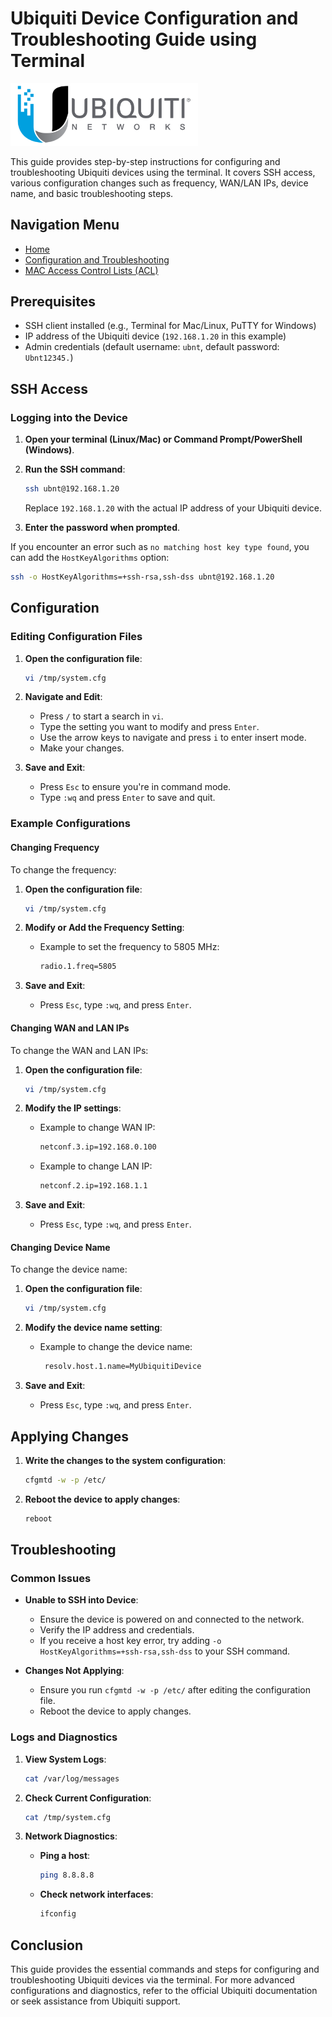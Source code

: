 # Ubiquiti Device Configuration and Troubleshooting Guide using Terminal

<img src="images/Ubiquiti_Logo.png" alt="Ubiquiti Logo" width="300"/>

This guide provides step-by-step instructions for configuring and troubleshooting Ubiquiti devices using the terminal.
It covers SSH access, various configuration changes such as frequency, WAN/LAN IPs, device name, and basic troubleshooting steps.

## Navigation Menu

- [Home](README.md)
- [Configuration and Troubleshooting](Configuration-Troubleshooting.md)
- [MAC Access Control Lists (ACL)](MAC-ACL.md)

## Prerequisites

- SSH client installed (e.g., Terminal for Mac/Linux, PuTTY for Windows)
- IP address of the Ubiquiti device (`192.168.1.20` in this example)
- Admin credentials (default username: `ubnt`, default password: `Ubnt12345.`)

## SSH Access
### Logging into the Device

1. **Open your terminal (Linux/Mac) or Command Prompt/PowerShell (Windows)**.

2. **Run the SSH command**:
   ```sh
   ssh ubnt@192.168.1.20
   ```
   Replace `192.168.1.20` with the actual IP address of your Ubiquiti device.

3. **Enter the password when prompted**.

If you encounter an error such as `no matching host key type found`, you can add the `HostKeyAlgorithms` option:
```sh
ssh -o HostKeyAlgorithms=+ssh-rsa,ssh-dss ubnt@192.168.1.20
```

## Configuration

### Editing Configuration Files

1. **Open the configuration file**:
   ```sh
   vi /tmp/system.cfg
   ```

2. **Navigate and Edit**:
   - Press `/` to start a search in `vi`.
   - Type the setting you want to modify and press `Enter`.
   - Use the arrow keys to navigate and press `i` to enter insert mode.
   - Make your changes.

3. **Save and Exit**:
   - Press `Esc` to ensure you're in command mode.
   - Type `:wq` and press `Enter` to save and quit.

### Example Configurations

#### Changing Frequency

To change the frequency:

1. **Open the configuration file**:
   ```sh
   vi /tmp/system.cfg
   ```

2. **Modify or Add the Frequency Setting**:
   - Example to set the frequency to 5805 MHz:
     ```sh
     radio.1.freq=5805
     ```

3. **Save and Exit**:
   - Press `Esc`, type `:wq`, and press `Enter`.

#### Changing WAN and LAN IPs

To change the WAN and LAN IPs:

1. **Open the configuration file**:
   ```sh
   vi /tmp/system.cfg
   ```

2. **Modify the IP settings**:
   - Example to change WAN IP:
     ```sh
     netconf.3.ip=192.168.0.100
     ```
   - Example to change LAN IP:
     ```sh
     netconf.2.ip=192.168.1.1
     ```

3. **Save and Exit**:
   - Press `Esc`, type `:wq`, and press `Enter`.

#### Changing Device Name

To change the device name:

1. **Open the configuration file**:
   ```sh
   vi /tmp/system.cfg
   ```

2. **Modify the device name setting**:
   - Example to change the device name:
     ```sh
      resolv.host.1.name=MyUbiquitiDevice
     ```

3. **Save and Exit**:
   - Press `Esc`, type `:wq`, and press `Enter`.

## Applying Changes

1. **Write the changes to the system configuration**:
   ```sh
   cfgmtd -w -p /etc/
   ```

2. **Reboot the device to apply changes**:
   ```sh
   reboot
   ```

## Troubleshooting

### Common Issues

- **Unable to SSH into Device**:
  - Ensure the device is powered on and connected to the network.
  - Verify the IP address and credentials.
  - If you receive a host key error, try adding `-o HostKeyAlgorithms=+ssh-rsa,ssh-dss` to your SSH command.

- **Changes Not Applying**:
  - Ensure you run `cfgmtd -w -p /etc/` after editing the configuration file.
  - Reboot the device to apply changes.

### Logs and Diagnostics

1. **View System Logs**:
   ```sh
   cat /var/log/messages
   ```

2. **Check Current Configuration**:
   ```sh
   cat /tmp/system.cfg
   ```

3. **Network Diagnostics**:
   - **Ping a host**:
     ```sh
     ping 8.8.8.8
     ```
   - **Check network interfaces**:
     ```sh
     ifconfig
     ```

## Conclusion

This guide provides the essential commands and steps for configuring and troubleshooting Ubiquiti devices via the terminal. For more advanced configurations and diagnostics, refer to the official Ubiquiti documentation or seek assistance from Ubiquiti support.

